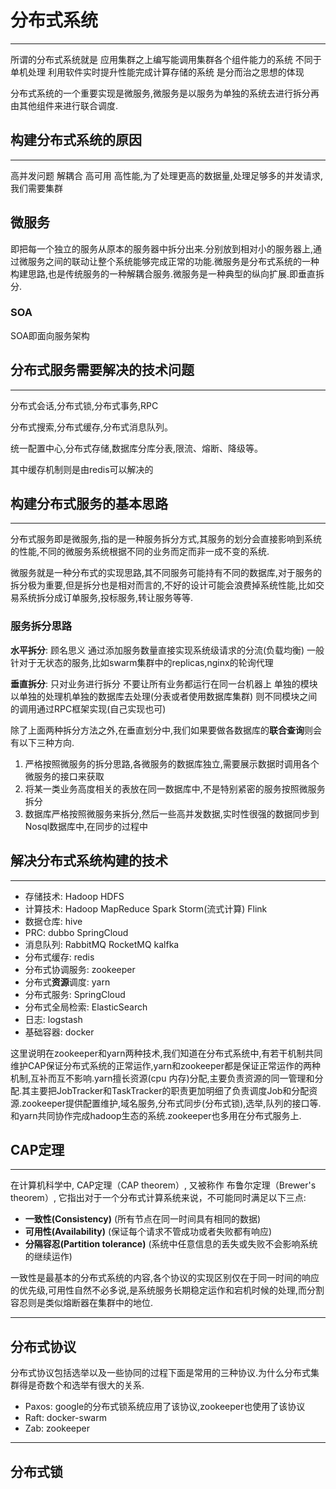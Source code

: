 # 分布式系统

---

所谓的分布式系统就是 应用集群之上编写能调用集群各个组件能力的系统 不同于单机处理 利用软件实时提升性能完成计算存储的系统 是分而治之思想的体现

分布式系统的一个重要实现是微服务,微服务是以服务为单独的系统去进行拆分再由其他组件来进行联合调度.



## 构建分布式系统的原因

---

高并发问题 解耦合 高可用 高性能,为了处理更高的数据量,处理足够多的并发请求,我们需要集群



## 微服务

即把每一个独立的服务从原本的服务器中拆分出来.分别放到相对小的服务器上,通过微服务之间的联动让整个系统能够完成正常的功能.微服务是分布式系统的一种构建思路,也是传统服务的一种解耦合服务.微服务是一种典型的纵向扩展.即垂直拆分.



### SOA

SOA即面向服务架构



## 分布式服务需要解决的技术问题

---

分布式会话,分布式锁,分布式事务,RPC

分布式搜索,分布式缓存,分布式消息队列。

统一配置中心,分布式存储,数据库分库分表,限流、熔断、降级等。

其中缓存机制则是由redis可以解决的



## 构建分布式服务的基本思路

---

分布式服务即是微服务,指的是一种服务拆分方式,其服务的划分会直接影响到系统的性能,不同的微服务系统根据不同的业务而定而非一成不变的系统.

微服务就是一种分布式的实现思路,其不同服务可能持有不同的数据库,对于服务的拆分极为重要,但是拆分也是相对而言的,不好的设计可能会浪费掉系统性能,比如交易系统拆分成订单服务,投标服务,转让服务等等.

### 服务拆分思路

**水平拆分**: 顾名思义 通过添加服务数量直接实现系统级请求的分流(负载均衡) 一般针对于无状态的服务,比如swarm集群中的replicas,nginx的轮询代理

**垂直拆分**: 只对业务进行拆分 不要让所有业务都运行在同一台机器上 单独的模块以单独的处理机单独的数据库去处理(分表或者使用数据库集群) 则不同模块之间的调用通过RPC框架实现(自己实现也可) 

除了上面两种拆分方法之外,在垂直划分中,我们如果要做各数据库的**联合查询**则会有以下三种方向.

1.  严格按照微服务的拆分思路,各微服务的数据库独立,需要展示数据时调用各个微服务的接口来获取
2.  将某一类业务高度相关的表放在同一数据库中,不是特别紧密的服务按照微服务拆分
3.  数据库严格按照微服务来拆分,然后一些高并发数据,实时性很强的数据同步到Nosql数据库中,在同步的过程中



## 解决分布式系统构建的技术

---

-   存储技术: Hadoop HDFS
-   计算技术: Hadoop MapReduce Spark Storm(流式计算) Flink
-   数据仓库: hive
-   PRC: dubbo SpringCloud
-   消息队列: RabbitMQ RocketMQ kalfka
-   分布式缓存: redis
-   分布式协调服务: zookeeper
-   分布式**资源**调度: yarn
-   分布式服务: SpringCloud
-   分布式全局检索: ElasticSearch
-   日志: logstash
-   基础容器: docker

这里说明在zookeeper和yarn两种技术,我们知道在分布式系统中,有若干机制共同维护CAP保证分布式系统的正常运作,yarn和zookeeper都是保证正常运作的两种机制,互补而互不影响.yarn擅长资源(cpu 内存)分配,主要负责资源的同一管理和分配.其主要把JobTracker和TaskTracker的职责更加明细了负责调度Job和分配资源.zookeeper提供配置维护,域名服务,分布式同步(分布式锁),选举,队列的接口等.和yarn共同协作完成hadoop生态的系统.zookeeper也多用在分布式服务上.



## CAP定理

---

在计算机科学中, CAP定理（CAP theorem）, 又被称作 布鲁尔定理（Brewer's theorem）, 它指出对于一个分布式计算系统来说，不可能同时满足以下三点:

-   **一致性(Consistency)** (所有节点在同一时间具有相同的数据)
-   **可用性(Availability)** (保证每个请求不管成功或者失败都有响应)
-   **分隔容忍(Partition tolerance)** (系统中任意信息的丢失或失败不会影响系统的继续运作)

一致性是最基本的分布式系统的内容,各个协议的实现区别仅在于同一时间的响应的优先级,可用性自然不必多说,是系统服务长期稳定运作和宕机时候的处理,而分割容忍则是类似熔断器在集群中的地位.



---

## 分布式协议

分布式协议包括选举以及一些协同的过程下面是常用的三种协议.为什么分布式集群得是奇数个和选举有很大的关系.

-   Paxos: google的分布式锁系统应用了该协议,zookeeper也使用了该协议
-   Raft: docker-swarm
-   Zab: zookeeper



---

## 分布式锁

